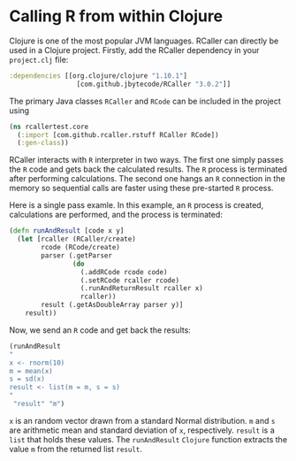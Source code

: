 # Calling R from within Clojure

Clojure is one of the most popular JVM languages. RCaller can directly be used in a Clojure project. Firstly, add the RCaller dependency in your ```project.clj``` file:

```clojure
:dependencies [[org.clojure/clojure "1.10.1"]
                 [com.github.jbytecode/RCaller "3.0.2"]]
```

The primary Java classes ```RCaller``` and ```RCode``` can be included in the project using

```clojure
(ns rcallertest.core
  (:import [com.github.rcaller.rstuff RCaller RCode])
  (:gen-class))
```

RCaller interacts with ```R``` interpreter in two ways. The first one simply passes the ```R``` code and gets back the calculated results. The ```R``` process is terminated after performing calculations. The second one hangs an ```R``` connection in the memory so sequential calls are faster using these pre-started ```R``` process.

Here is a single pass examle. In this example, an ```R``` process is created, calculations are performed, and the process is terminated:

```clojure
(defn runAndResult [code x y]
  (let [rcaller (RCaller/create)
        rcode (RCode/create)
        parser (.getParser
                (do
                  (.addRCode rcode code)
                  (.setRCode rcaller rcode)
                  (.runAndReturnResult rcaller x)
                  rcaller))
        result (.getAsDoubleArray parser y)]
    result))
```

Now, we send an ```R``` code and get back the results:

```clojure
(runAndResult 
"
x <- rnorm(10)
m = mean(x)
s = sd(x)
result <- list(m = m, s = s)
" 
 "result" "m")
```

```x``` is an random vector drawn from a standard Normal distribution. ```m``` and ```s``` are arithmetic mean and standard deviation of ```x```, respectively. ```result``` is a ```list``` that holds these values. The ```runAndResult``` ```Clojure``` function extracts the value ```m``` from the returned list ```result```. 
